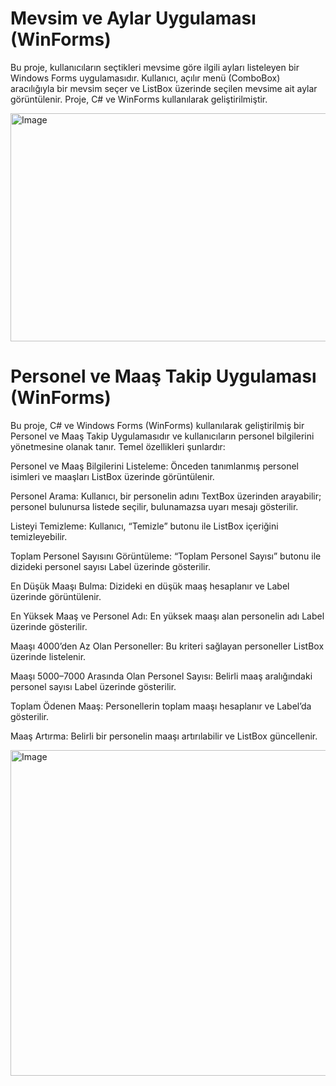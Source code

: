 # Mevsim ve Aylar Uygulaması (WinForms)
Bu proje, kullanıcıların seçtikleri mevsime göre ilgili ayları listeleyen bir Windows Forms uygulamasıdır. Kullanıcı, açılır menü (ComboBox) aracılığıyla bir mevsim seçer ve ListBox üzerinde seçilen mevsime ait aylar görüntülenir. Proje, C# ve WinForms kullanılarak geliştirilmiştir.

<img width="632" height="365" alt="Image" src="https://github.com/user-attachments/assets/847de37e-33c2-4027-aa88-ee5df4248426" />

# Personel ve Maaş Takip Uygulaması (WinForms)

Bu proje, C# ve Windows Forms (WinForms) kullanılarak geliştirilmiş bir Personel ve Maaş Takip Uygulamasıdır ve kullanıcıların personel bilgilerini yönetmesine olanak tanır. Temel özellikleri şunlardır:

Personel ve Maaş Bilgilerini Listeleme: Önceden tanımlanmış personel isimleri ve maaşları ListBox üzerinde görüntülenir.

Personel Arama: Kullanıcı, bir personelin adını TextBox üzerinden arayabilir; personel bulunursa listede seçilir, bulunamazsa uyarı mesajı gösterilir.

Listeyi Temizleme: Kullanıcı, “Temizle” butonu ile ListBox içeriğini temizleyebilir.

Toplam Personel Sayısını Görüntüleme: “Toplam Personel Sayısı” butonu ile dizideki personel sayısı Label üzerinde gösterilir.

En Düşük Maaşı Bulma: Dizideki en düşük maaş hesaplanır ve Label üzerinde görüntülenir.

En Yüksek Maaş ve Personel Adı: En yüksek maaşı alan personelin adı Label üzerinde gösterilir.

Maaşı 4000’den Az Olan Personeller: Bu kriteri sağlayan personeller ListBox üzerinde listelenir.

Maaşı 5000–7000 Arasında Olan Personel Sayısı: Belirli maaş aralığındaki personel sayısı Label üzerinde gösterilir.

Toplam Ödenen Maaş: Personellerin toplam maaşı hesaplanır ve Label’da gösterilir.

Maaş Artırma: Belirli bir personelin maaşı artırılabilir ve ListBox güncellenir.


<img width="904" height="521" alt="Image" src="https://github.com/user-attachments/assets/39e88d2a-3b61-447f-a9c3-7becf1cfc9c6" />
